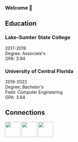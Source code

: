 ### Welcome 👋

## Education

### Lake-Sumter State College
2017-2019<br>
Degree: Associate's<br>
GPA: 3.94

### University of Central Florida
2019-2022<br>
Degree: Bachelor's<br>
Field: Computer Engineering<br>
GPA: 3.64

## Connections
<a href="https://jayhenry07.github.io/Resume.pdf"><img src="https://image.flaticon.com/icons/png/512/942/942748.png" width="50px"/></a>
<a href="https://jayhenry07.github.io/"><img src="https://image.flaticon.com/icons/png/512/3719/3719350.png" width="50px"/></a>
<a href="https://www.linkedin.com/in/jamie-henry-8ba765154/"><img src="https://image.flaticon.com/icons/png/512/174/174857.png" width="50px"/></a>
